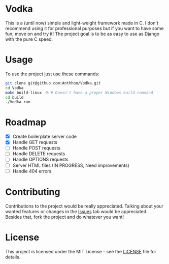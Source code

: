 # Vodka

This is a (until now) simple and light-weight framework made in C. I don't recommend using it for 
professional purposes but if you want to have some fun, move on and try it! The project goal is to be 
as easy to use as Django with the pure C speed.

# Usage

To use the project just use these commands:

```bash
git clone git@github.com:Anthhon/Vodka.git
cd Vodka
make build-linux -B # Doesn't have a proper Windows build command
cd build
./Vodka run
```

# Roadmap

- [X] Create boilerplate server code
- [X] Handle GET requests
- [ ] Handle POST requests
- [ ] Handle DELETE requests
- [ ] Handle OPTIONS requests
- [ ] Server HTML files (IN PROGRESS, Need improvements)
- [ ] Handle 404 errors

# Contributing

Contributions to the project would be really appreciated. Talking about your wanted features or changes 
in the [Issues](/issues) tab would be appreciated. Besides that, fork the project and do whatever you want!

# License

This project is licensed under the MIT License - see the [LICENSE](/LICENSE) file for details.

